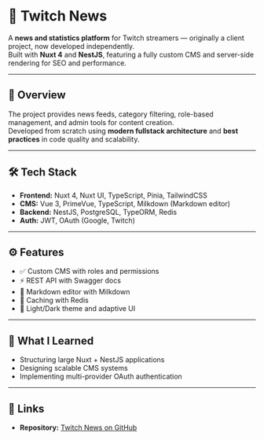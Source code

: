 # 🎯 Twitch News

A **news and statistics platform** for Twitch streamers — originally a client project, now developed independently.  
Built with **Nuxt 4** and **NestJS**, featuring a fully custom CMS and server-side rendering for SEO and performance.

---

## 🚀 Overview

The project provides news feeds, category filtering, role-based management, and admin tools for content creation.  
Developed from scratch using **modern fullstack architecture** and **best practices** in code quality and scalability.

---

## 🛠 Tech Stack

- **Frontend:** Nuxt 4, Nuxt UI, TypeScript, Pinia, TailwindCSS  
- **CMS:** Vue 3, PrimeVue, TypeScript, Milkdown (Markdown editor)  
- **Backend:** NestJS, PostgreSQL, TypeORM, Redis  
- **Auth:** JWT, OAuth (Google, Twitch)

---

## ⚙️ Features

- ✅ Custom CMS with roles and permissions  
- ⚡ REST API with Swagger docs  
- 🧩 Markdown editor with Milkdown  
- 🔄 Caching with Redis  
- 🌙 Light/Dark theme and adaptive UI

---

## 🧠 What I Learned

- Structuring large Nuxt + NestJS applications  
- Designing scalable CMS systems  
- Implementing multi-provider OAuth authentication

---

## 🔗 Links

- **Repository:** [Twitch News on GitHub](https://github.com/xinqrmn/twitch-news-nuxt)
